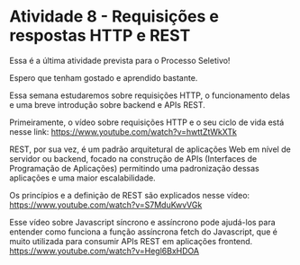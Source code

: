 # Atividade 8 - Requisições e respostas HTTP e REST

Essa é a última atividade prevista para o Processo Seletivo!

Espero que tenham gostado e aprendido bastante.

Essa semana estudaremos sobre requisições HTTP, o funcionamento delas e uma breve introdução sobre backend e APIs REST.

Primeiramente, o vídeo sobre requisições HTTP e o seu ciclo de vida está nesse link:
https://www.youtube.com/watch?v=hwttZtWkXTk

REST, por sua vez, é um padrão arquitetural de aplicações Web em nível de servidor ou backend, focado na construção de APIs (Interfaces de Programação de Aplicações) permitindo uma padronização dessas aplicações e uma maior escalabilidade.

Os princípios e a definição de REST são explicados nesse vídeo:
https://www.youtube.com/watch?v=S7MduKwvVGk

Esse vídeo sobre Javascript síncrono e assíncrono pode ajudá-los para entender como funciona a função assíncrona fetch do Javascript, que é muito utilizada para consumir APIs REST em aplicações frontend.
https://www.youtube.com/watch?v=Hegl6BxHDOA
